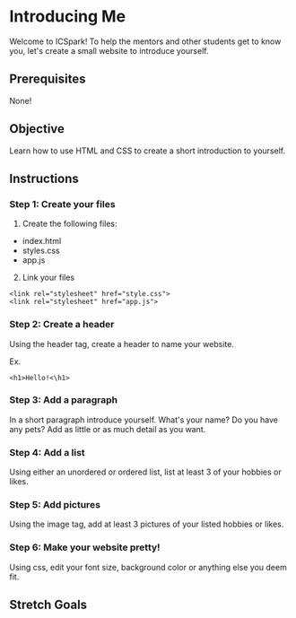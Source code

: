 # Introducing Me
Welcome to ICSpark!  To help the mentors and other students get to know you, let's create a small website to introduce yourself.

## Prerequisites
None!

## Objective
Learn how to use HTML and CSS to create a short introduction to yourself.

## Instructions
### Step 1: Create your files
1. Create the following files:
- index.html
- styles.css
- app.js

2. Link your files 
```
<link rel="stylesheet" href="style.css">
<link rel="stylesheet" href="app.js">
```

### Step 2: Create a header
Using the header tag, create a header to name your website.

Ex.
```
<h1>Hello!<\h1>
```
### Step 3: Add a paragraph
In a short paragraph introduce yourself.  What's your name?  Do you have any pets?  Add as little or as much detail as you want.

### Step 4: Add a list
Using either an unordered or ordered list, list at least 3 of your hobbies or likes.

### Step 5: Add pictures
Using the image tag, add at least 3 pictures of your listed hobbies or likes.

### Step 6: Make your website pretty!
Using css, edit your font size, background color or anything else you deem fit.

## Stretch Goals
